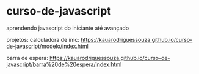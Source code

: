 # curso-de-javascript
 aprendendo javascript do iniciante até avançado 

 projetos: 
 calculadora de imc: https://kauarodriguessouza.github.io/curso-de-javascript/modelo/index.html

barra de espera: https://kauarodriguessouza.github.io/curso-de-javascript/barra%20de%20espera/index.html
